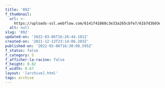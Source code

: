 ```yaml
---
title: '092'
f_thumbnail:
  url: >-
    https://uploads-ssl.webflow.com/6141f41868c3e33a265cbfe7/61b7d3b93e7526efc0efb024_092.jpg
  alt: null
slug: '092'
updated-on: '2022-03-06T16:26:44.181Z'
created-on: '2021-12-13T23:14:06.283Z'
published-on: '2022-03-06T16:30:08.595Z'
f_status: false
f_category: S
f_afficher-la-racine: false
f_height: 0.82
f_width: 0.67
layout: '[archive].html'
tags: archive
---
```



